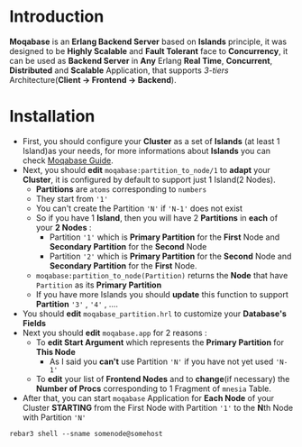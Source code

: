 
# Introduction

**Moqabase** is an **Erlang Backend Server** based on **Islands** principle, it was designed
to be **Highly Scalable** and **Fault Tolerant** face to **Concurrency**, it can be used as **Backend Server** in **Any**
Erlang **Real Time**, **Concurrent**, **Distributed** and **Scalable** Application, that supports *3-tiers*
Architecture(**Client -> Frontend -> Backend**).<br>

# Installation

- First, you should configure your **Cluster** as a set of **Islands** (at least 1 Island)as your needs,
for more informations about **Islands** you can check [Moqabase Guide](https://github.com/MOQA-Solutions/moqabase/blob/master/docs/moqabase_guide.asciidoc).<br>
- Next, you should **edit** `moqabase:partition_to_node/1` to **adapt** your **Cluster**, it is configured
by default to support just 1 Island(2 Nodes).
  - **Partitions** are `atoms` corresponding to `numbers`
  - They start from `'1'`
  - You can't create the Partition `'N'` if `'N-1'` does not exist
  - So if you have 1 **Island**, then you will have 2 **Partitions** in **each** of your **2 Nodes** :
    - Partition `'1'` which is **Primary Partition** for the **First** Node and **Secondary Partition** for the **Second** Node
    - Partition `'2'` which is **Primary Partition** for the **Second** Node and **Secondary Partition** for the **First** Node.
  - `moqabase:partition_to_node(Partition)` returns the **Node** that have `Partition` as its **Primary Partition**
  - If you have more Islands you should **update** this function to support **Partition** `'3'` , `'4'` , ....
- You should **edit** `moqabase_partition.hrl` to customize your **Database's Fields**
- Next you should **edit** `moqabase.app` for 2 reasons :
  - To **edit Start Argument** which represents the **Primary Partition** for **This Node**
    - As I said you **can't** use Partition `'N'` if you have not yet used `'N-1'`
  - To **edit**  your list of **Frontend Nodes** and to **change**(if necessary) the **Number of Procs** corresponding to 1 Fragment of `mnesia` Table.
- After that, you can start `moqabase` Application for **Each Node** of your Cluster **STARTING** from the First
Node with Partition `'1'` to the **N**th Node with Partition `'N'` 
```
rebar3 shell --sname somenode@somehost
```




